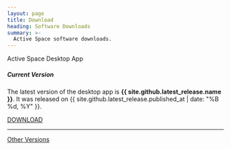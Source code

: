 ```yaml
---
layout: page
title: Download
heading: Software Downloads
summary: >-
  Active Space software downloads.
---
```

<div class="card">
  <div class="card-header">
    Active Space Desktop App
  </div>
  <div class="card-body">
    <h5 class="card-title">Current Version</h5>
    <p class="card-text">The latest version of the desktop app is <strong>{{ site.github.latest_release.name }}</strong>. It was released on {{ site.github.latest_release.published_at | date: "%B %d, %Y" }}.</p>
    <a href="{{ site.github.latest_release.assets[0].browser_download_url  }}" class="btn btn-lg btn-primary">DOWNLOAD</a>
  </div>
</div>
<hr />
<div class="card">
  <div class="card-body">
    <a href="{{ site.github.releases_url }}" class="btn btn-primary">Other Versions</a>
  </div>
</div>
